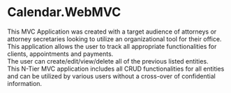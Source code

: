 # Calendar.WebMVC

This MVC Application was created with a target audience of attorneys or attorney secretaries looking to utilize an organizational tool for their office.<br>
This application allows the user to track all appropriate functionalities for clients, appointments and payments.<br>
The user can create/edit/view/delete all of the previous listed entities.<br>
This N-Tier MVC application includes all CRUD functionalities for all entities and can be utilized by various users without a cross-over of confidential information.<br>
